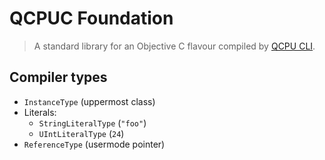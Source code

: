
# QCPUC Foundation

> A standard library for an Objective C flavour compiled by [QCPU CLI](https://github.com/QSmally/QCPU-CLi).

## Compiler types

* `InstanceType` (uppermost class)
* Literals:
    - `StringLiteralType` (`"foo"`)
    - `UIntLiteralType` (`24`)
* `ReferenceType` (usermode pointer)
